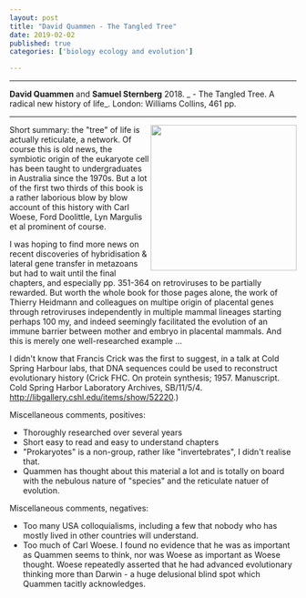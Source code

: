 ```yaml
---
layout: post
title: "David Quammen - The Tangled Tree"
date: 2019-02-02
published: true
categories: ['biology ecology and evolution']

---
```



***
<b>David Quammen</b> and <b>Samuel Sternberg</b> 2018. _ - The Tangled Tree. A radical new history of life_.  London: Williams Collins, 461 pp.

***
<img width="256" align="right" src="https://d1a37ygoufymvg.cloudfront.net/resized/width-298/path-assets/covers/v1/9780008310684.jpg" alt="">  
Short summary: the "tree" of life is actually reticulate, a network.  Of course this is old news, the symbiotic origin of the eukaryote cell has been taught to undergraduates in Australia since the 1970s.  But a lot of the first two thirds of this book is a rather laborious blow by blow account of this history with Carl Woese, Ford Doolittle, Lyn Margulis et al prominent of course.

I was hoping to find more news on recent discoveries of hybridisation & lateral gene transfer in metazoans but had to wait until the final chapters, and especially pp. 351-364 on retroviruses to be partially rewarded.  But worth the whole book for those pages alone, the work of Thierry Heidmann and colleagues on multipe origin of placental genes through retroviruses independently in multiple mammal lineages starting perhaps 100 my, and indeed seemingly facilitated the evolution of an immune barrier between mother and embryo in placental mammals. And this is merely one well-researched example ...

I didn't know that Francis Crick was the first to suggest, in a talk at Cold Spring Harbour labs, that DNA sequences could be used to reconstruct evolutionary history (Crick FHC. On protein synthesis; 1957. Manuscript. Cold Spring Harbor Laboratory Archives, SB/11/5/4. http://libgallery.cshl.edu/items/show/52220.)

Miscellaneous comments, positives: 
- Thoroughly researched over several years
- Short easy to read and easy to understand chapters
- "Prokaryotes" is a non-group, rather like "invertebrates", I didn't realise that.
- Quammen has thought about this material a lot and is totally on board with the nebulous nature of "species" and the reticulate natuer of evolution.


Miscellaneous comments, negatives:

 - Too many USA colloquialisms, including a few that nobody who has mostly lived in other countries will understand.
 - Too much of Carl Woese.  I found no evidence that he was as important as Quammen seems to think, nor was Woese as important as Woese thought.   Woese repeatedly asserted that he had advanced evolutionary thinking more than Darwin - a huge delusional blind spot which Quammen tacitly acknowledges.
